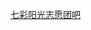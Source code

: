
[七彩阳光志愿团吧](http://tieba.baidu.com/f?ie=utf-8&kw=%E4%B8%83%E5%BD%A9%E9%98%B3%E5%85%89%E5%BF%97%E6%84%BF%E5%9B%A2)
